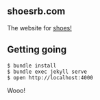 ## shoesrb.com

The website for [shoes!](https://github.com/shoes/shoes)

## Getting going

```
$ bundle install
$ bundle exec jekyll serve
$ open http://localhost:4000
```

Wooo!
